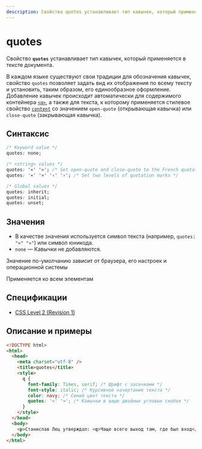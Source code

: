 ```yaml
---
description: Свойство quotes устанавливает тип кавычек, который применяется в тексте документа
---
```


# quotes

Свойство **`quotes`** устанавливает тип кавычек, который применяется в тексте документа.

В каждом языке существуют свои традиции для обозначения кавычек, свойство `quotes` позволяет задать вид их отображения по всему тексту и установить, таким образом, его единообразное оформление. Добавление кавычек происходит автоматически для содержимого контейнера [`<q>`](../html/q.md), а также для текста, к которому применяется стилевое свойство [`content`](content.md) со значением `open-quote` (открывающая кавычка) или `close-quote` (закрывающая кавычка).

## Синтаксис

```css
/* Keyword value */
quotes: none;

/* <string> values */
quotes: '«' '»'; /* Set open-quote and close-quote to the French quotation marks */
quotes: '«' '»' '‹' '›'; /* Set two levels of quotation marks */

/* Global values */
quotes: inherit;
quotes: initial;
quotes: unset;
```

## Значения

- В качестве значения используется символ текста (например, `quotes: "«" "»"`) или символ юникода.
- `none` — Кавычки не добавляются.

Значение по-умолчанию зависит от браузера, его настроек и операционной системы

Применяется ко всем элементам

## Спецификации

- [CSS Level 2 (Revision 1)](http://www.w3.org/TR/CSS2/generate.html#quotes)

## Описание и примеры

```html
<!DOCTYPE html>
<html>
  <head>
    <meta charset="utf-8" />
    <title>quotes</title>
    <style>
      q {
        font-family: Times, serif; /* Шрифт с засечками */
        font-style: italic; /* Курсивное начертание текста */
        color: navy; /* Синий цвет текста */
        quotes: '«' '»'; /* Кавычки в виде двойных угловых скобок */
      }
    </style>
  </head>
  <body>
    <p>Станислав Лец утверждал: <q>Чаще всего выход там, где был вход</q>.</p>
  </body>
</html>
```
